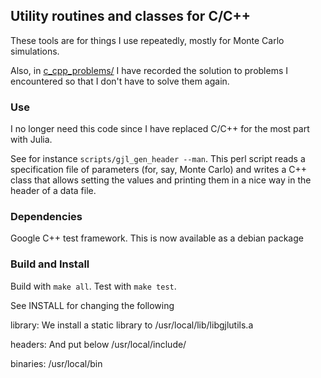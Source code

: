 ## Utility routines and classes for C/C++

These tools are for things I use repeatedly, mostly for Monte Carlo simulations.

Also, in [c_cpp_problems/](c_cpp_problems/) I have recorded the solution to problems
I encountered so that I don't have to solve them again.

### Use

I no longer need this code since I have replaced C/C++ for the most part with Julia.

See for instance `scripts/gjl_gen_header --man`. This perl script reads a specification
file of parameters (for, say, Monte Carlo) and writes a C++ class that allows setting the values and
printing them in a nice way in the header of a data file.

### Dependencies

Google C++ test framework. This is now available as a debian package

### Build and Install

Build with `make all`. Test with `make test`.

See INSTALL for changing the following

library:
We install a static library to
/usr/local/lib/libgjlutils.a

headers:
And put below /usr/local/include/

binaries:
/usr/local/bin
